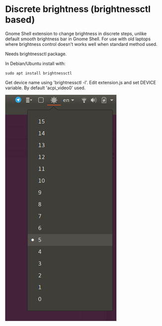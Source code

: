 # Discrete brightness (brightnessctl based)

Gnome Shell extension to change brightness in discrete steps, unlike default smooth brightness bar in Gnome Shell. For use with old laptops where brightness control doesn't works well when standard method used.

Needs brightnessctl package.

In Debian/Ubuntu install with:

    sudo apt install brightnessctl

Get device name using 'brightnessctl -l'.
Edit extension.js and set DEVICE variable. By default 'acpi_video0' used. 

![screenshot](screenshot.png?raw=true)
